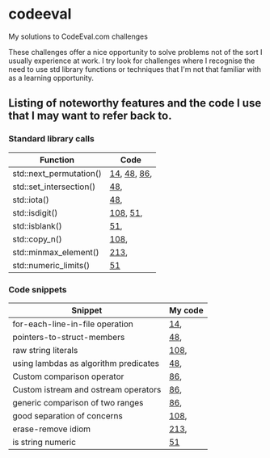# codeeval
My solutions to CodeEval.com challenges

These challenges offer a nice opportunity to solve problems not of the sort I usually experience at work. I try look for challenges where I recognise the need to use std library functions or techniques that I'm not that familiar with as a learning opportunity. 


## Listing of noteworthy features and the code I use that I may want to refer back to.

### Standard library calls

| Function                | Code
|-------------------------|------
| std::next_permutation() | [14](14-permutations/main.cpp), [48](48-discounts/main.cpp), [86](86-poker/main.cpp), 
| std::set_intersection() | [48](48-discounts/main.cpp),
| std::iota() | [48](48-discounts/main.cpp),
| std::isdigit() | [108](108-terminal/main.cpp), [51](51-closest-pair/main.cpp),
| std::isblank() | [51](51-closest-pair/main.cpp),
| std::copy_n() | [108](108-terminal/main.cpp), 
| std::minmax_element() | [213](213-lakes/main.cpp), 
| std::numeric_limits() | [51](51-closest-pair/main.cpp)

### Code snippets

| Snippet                               | My code
|---------------------------------------|--------
| for-each-line-in-file operation  | [14](14-permutations/main.cpp), 
| pointers-to-struct-members  | [48](48-discounts/main.cpp),
| raw string literals  | [108](108-terminal/main.cpp), 
| using lambdas as algorithm predicates  | [48](48-discounts/main.cpp),
| Custom comparison operator  | [86](86-poker/main.cpp), 
| Custom istream and ostream operators  | [86](86-poker/main.cpp), 
| generic comparison of two ranges  | [86](86-poker/main.cpp), 
| good separation of concerns  | [108](108-terminal/main.cpp), 
| erase-remove idiom  | [213](213-lakes/main.cpp), 
| is string numeric  | [51](51-closest-pair/main.cpp)